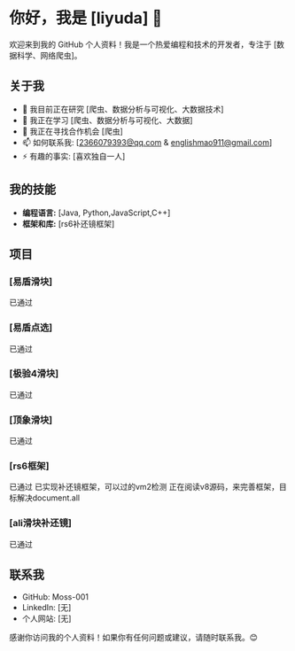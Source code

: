 # 你好，我是 [liyuda] 👋

欢迎来到我的 GitHub 个人资料！我是一个热爱编程和技术的开发者，专注于 [数据科学、网络爬虫]。

## 关于我

- 🔭 我目前正在研究 [爬虫、数据分析与可视化、大数据技术]
- 🌱 我正在学习 [爬虫、数据分析与可视化、大数据]
- 👯 我正在寻找合作机会 [爬虫]
- 📫 如何联系我: [2366079393@qq.com & englishmao911@gmail.com]
- ⚡ 有趣的事实: [喜欢独自一人]

## 我的技能

- **编程语言:** [Java, Python,JavaScript,C++]
- **框架和库:** [rs6补还镜框架]

## 项目
### [易盾滑块]
已通过
### [易盾点选]
已通过
### [极验4滑块]
已通过
### [顶象滑块]
已通过
### [rs6框架]
已通过
已实现补还镜框架，可以过的vm2检测
正在阅读v8源码，来完善框架，目标解决document.all
### [ali滑块补还镜]
已通过

## 联系我

- GitHub: Moss-001
- LinkedIn: [无]
- 个人网站: [无]

感谢你访问我的个人资料！如果你有任何问题或建议，请随时联系我。😊


